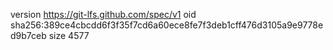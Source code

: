 version https://git-lfs.github.com/spec/v1
oid sha256:389ce4cbcdd6f3f35f7cd6a60ece8fe7f3deb1cff476d3105a9e9778ed9b7ceb
size 4577
